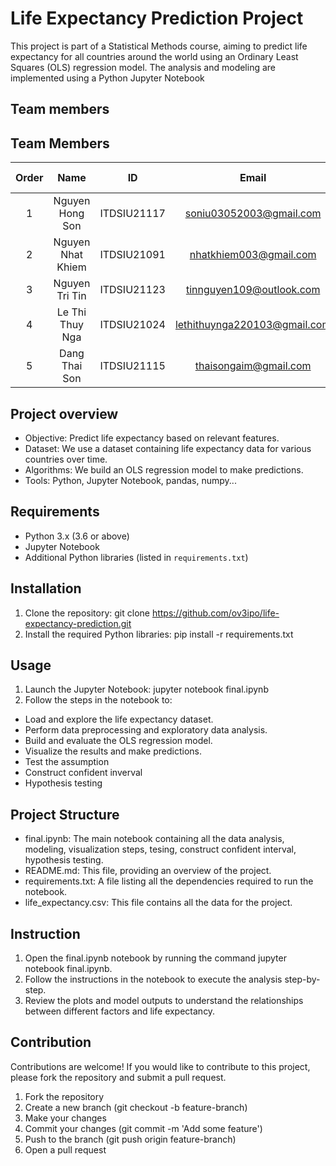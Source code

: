# Life Expectancy Prediction Project

This project is part of a Statistical Methods course, aiming to predict life expectancy for all countries around the world using an Ordinary Least Squares (OLS) regression model. The analysis and modeling are implemented using a Python Jupyter Notebook
## Team members
## Team Members 

| Order |         Name          |     ID      |                  Email                  |                       Github account                        |                              Facebook                              |
| :---: | :-------------------: | :---------: |:---------------------------------------:| :---------------------------------------------------------: | :----------------------------------------------------------------: |
|   1   | Nguyen Hong Son | ITDSIU21117 | soniu03052003@gmail.com | [Son-SDT](https://github.com/Son-SDT) | [Son Son](https://www.facebook.com/nguyenhongson0305outlook) |
|   2   | Nguyen Nhat Khiem | ITDSIU21091 | nhatkhiem003@gmail.com | [Khim3](https://github.com/Khim3) | [Khiem Nguyen](https://www.facebook.com/khiem.nguyen.042) |
|   3   | Nguyen Tri Tin | ITDSIU21123 | tinnguyen109@outlook.com | [MicroGix](https://github.com/MicroGix) | [Tin Nguyen](https://www.facebook.com/tinnguyen105/) |
|   4   | Le Thi Thuy Nga | ITDSIU21024 | lethithuynga220103@gmail.com  | [Schrrodinger](https://github.com/Schrrodinger) | [Thuy Nga](https://www.facebook.com/profile.php?id=100032005854236) |
|   5   | Dang Thai Son | ITDSIU21115 | thaisongaim@gmail.com | [daibacgantay](https://github.com/daibacgantay) | [Thai Son](https://www.facebook.com/profile.php?id=100024085040850) |
## Project overview 
- Objective: Predict life expectancy based on relevant features.
- Dataset: We use a dataset containing life expectancy data for various countries over time.
- Algorithms: We build an OLS regression model to make predictions.
- Tools: Python, Jupyter Notebook, pandas, numpy...
## Requirements
- Python 3.x (3.6 or above)
- Jupyter Notebook
- Additional Python libraries (listed in `requirements.txt`)
## Installation
1. Clone the repository:
   git clone https://github.com/ov3ipo/life-expectancy-prediction.git
2. Install the required Python libraries:
   pip install -r requirements.txt
## Usage
1. Launch the Jupyter Notebook:
   jupyter notebook final.ipynb
2. Follow the steps in the notebook to:
- Load and explore the life expectancy dataset.
- Perform data preprocessing and exploratory data analysis.
- Build and evaluate the OLS regression model.
- Visualize the results and make predictions.
- Test the assumption
- Construct confident inverval
- Hypothesis testing
## Project Structure
- final.ipynb: The main notebook containing all the data analysis, modeling, visualization steps, tesing, construct confident interval, hypothesis testing.
- README.md: This file, providing an overview of the project.
- requirements.txt: A file listing all the dependencies required to run the notebook.
- life_expectancy.csv: This file contains all the data for the project.
## Instruction
1. Open the final.ipynb notebook by running the command jupyter notebook final.ipynb.
2. Follow the instructions in the notebook to execute the analysis step-by-step.
3. Review the plots and model outputs to understand the relationships between different factors and life expectancy.
## Contribution
Contributions are welcome! If you would like to contribute to this project, please fork the repository and submit a pull request.

1. Fork the repository
2. Create a new branch (git checkout -b feature-branch)
3. Make your changes
4. Commit your changes (git commit -m 'Add some feature')
5. Push to the branch (git push origin feature-branch)
6. Open a pull request
   


